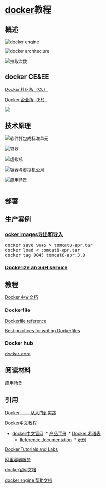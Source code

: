 # [docker](https://www.docker.com/)教程

## 概述

![docker engine](https://docs.docker.com/engine/article-img/engine-components-flow.png)

![docker architecture](https://docs.docker.com/engine/article-img/architecture.svg)

![拉取次数](https://www.docker-cn.com/sites/default/files/docker-pulls_0.png)


## docker CE&EE

[Docker 社区版（CE）](https://www.docker-cn.com/community-edition)

[Docker 企业版（EE）](https://www.docker-cn.com/enterprise-edition)

![](https://www.docker-cn.com/sites/default/files/Container-App-Lifecycle.png)

## 技术原理


![软件打包成标准单元](https://www.docker-cn.com/sites/default/files/what_is_a_container.png)

![容器](https://www.docker-cn.com/sites/default/files/Container%402x.png)

![虚拟机](https://www.docker-cn.com/sites/default/files/VM%402x.png)

![容器与虚拟机公用](https://www.docker-cn.com/sites/default/files/containers-vms-together.png)

![应用场景](https://www.docker-cn.com/sites/default/files/app_modernization.png)

![]()


## 部署


## 生产案例


### [ocker images导出和导入](https://www.jianshu.com/p/8408e06b7273)

<pre>
docker save 9045 > tomcat8-apr.tar
docker load < tomcat8-apr.tar
docker tag 9045 tomcat8-apr:3.0
</pre>

### [Dockerize an SSH service](https://docs.docker-cn.com/engine/examples/running_ssh_service/)



## 教程

[Docker 中文文档](https://docs.docker-cn.com)

[]()

[]()

[]()

[]()

### Dockerfile 

[Dockerfile reference](https://docs.docker.com/engine/reference/builder/#usage)

[Best practices for writing Dockerfiles](https://docs.docker.com/engine/userguide/eng-image/dockerfile_best-practices/)

[]()


### Docker hub 

[docker store](https://store.docker.com)

[]()

[]()

[]()

## 阅读材料

[应用场景](https://www.docker-cn.com/use-cases#/app_modernization)



## 引用


[Docker —— 从入门到实践](https://www.gitbook.com/book/yeasy/docker_practice/details)

[Docker中文教程](https://www.gitbook.com/book/letong/docker/details)


* [docker中文官网](https://www.docker-cn.com)
  * [产品手册](https://docs.docker-cn.com/manuals/)
  * [Docker 术语表](https://docs.docker-cn.com/glossary/)
  * [Reference documentation](https://docs.docker-cn.com/reference/)
  * [示例](https://docs.docker-cn.com/samples/)

[Docker Tutorials and Labs](https://github.com/docker/labs)


[阿里容器服务](https://help.aliyun.com/product/25972.html?spm=5176.750001.2.4.aXsmxr)


[]()

[]()


[docker官网文档](https://docs.docker.com/)

[docker engine 帮助文档](https://docs.docker.com/engine/reference/run/)
